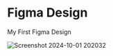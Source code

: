 # Figma Design
My First Figma Design


![Screenshot 2024-10-01 202032](https://github.com/user-attachments/assets/4ed2a0ce-b165-4452-93ec-5f936ba12881)
